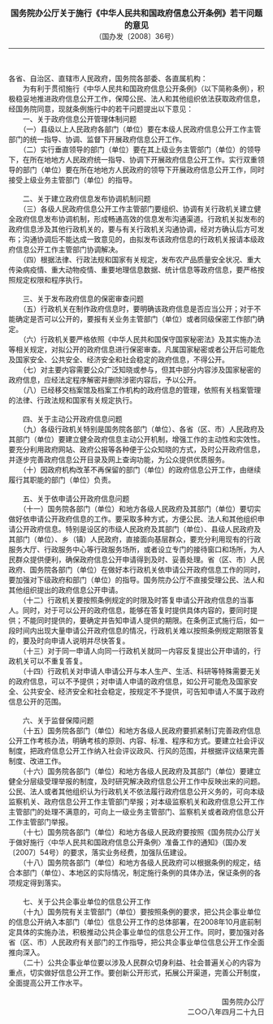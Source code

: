 <div id="div_content"><font color="#760026"></font> <p align="center"><b><font style="font-size:16px;" class="MTitle">国务院办公厅关于施行《中华人民共和国政府信息公开条例》若干问题的意见<br></font></b><font style="font-size:14px;">
（国办发〔2008〕36号）</font></p><hr color="red"><br>
<br>
各省、自治区、直辖市人民政府，国务院各部委、各直属机构：<br>
　　为有利于贯彻施行《中华人民共和国政府信息公开条例》（以下简称条例），积极稳妥地推进政府信息公开工作，保障公民、法人和其他组织依法获取政府信息，经国务院同意，现就条例施行中的若干问题提出以下意见：<br>
<font class="TiaoNoA">　　一、</font>关于政府信息公开管理体制问题<br>
　　（一）县级以上人民政府各部门（单位）要在本级人民政府信息公开工作主管部门的统一指导、协调、监督下开展政府信息公开工作。<br>
　　（二）实行垂直领导的部门（单位）要在其上级业务主管部门（单位）的领导下，在所在地地方人民政府统一指导、协调下开展政府信息公开工作。实行双重领导的部门（单位）要在所在地地方人民政府的领导下开展政府信息公开工作，同时接受上级业务主管部门（单位）的指导。<br>
<br><font class="TiaoNoA">　　二、</font>关于建立政府信息发布协调机制问题<br>
　　（三）各级人民政府信息公开工作主管部门要组织、协调有关行政机关建立健全政府信息发布协调机制，形成畅通高效的信息发布沟通渠道。行政机关拟发布的政府信息涉及其他行政机关的，要与有关行政机关沟通协调，经对方确认后方可发布；沟通协调后不能达成一致意见的，由拟发布该政府信息的行政机关报请本级政府信息公开工作主管部门协调解决。<br>
　　（四）根据法律、行政法规和国家有关规定，发布农产品质量安全状况、重大传染病疫情、重大动物疫情、重要地理信息数据、统计信息等政府信息，要严格按照规定权限和程序执行。<br>
<br><font class="TiaoNoA">　　三、</font>关于发布政府信息的保密审查问题<br>
　　（五）行政机关在制作政府信息时，要明确该政府信息是否应当公开；对于不能确定是否可以公开的，要报有关业务主管部门（单位）或者同级保密工作部门确定。<br>
　　（六）行政机关要严格依照《中华人民共和国保守国家秘密法》及其实施办法等相关规定，对拟公开的政府信息进行保密审查。凡属国家秘密或者公开后可能危及国家安全、公共安全、经济安全和社会稳定的政府信息，不得公开。<br>
　　（七）对主要内容需要公众广泛知晓或参与，但其中部分内容涉及国家秘密的政府信息，应经法定程序解密并删除涉密内容后，予以公开。<br>
　　（八）已经移交档案馆及档案工作机构的政府信息的管理，依照有关档案管理的法律、行政法规和国家有关规定执行。<br>
<br><font class="TiaoNoA">　　四、</font>关于主动公开政府信息问题<br>
　　（九）各级行政机关特别是国务院各部门（单位）、各省（区、市）人民政府及其部门（单位）要建立健全政府信息主动公开机制，增强工作的主动性和实效性。要充分利用政府网站、政府公报等各种便于公众知晓的方式，及时公开政府信息，并逐步完善政府信息公开目录及网上查询功能，为公众提供优质服务。<br>
　　（十）因政府机构改革不再保留的部门（单位）的政府信息公开工作，由继续履行其职能的部门（单位）负责。<br>
<br><font class="TiaoNoA">　　五、</font>关于依申请公开政府信息问题<br>
　　（十一）国务院各部门（单位）和地方各级人民政府及其部门（单位）要切实做好依申请公开政府信息的工作。要采取多种方式，方便公民、法人和其他组织申请公开政府信息。特别是设区的市级人民政府及其部门（单位）、县级人民政府及其部门（单位）、乡（镇）人民政府，直接面向基层群众，要充分利用现有的行政服务大厅、行政服务中心等行政服务场所，或者设立专门的接待窗口和场所，为人民群众提供便利，确保政府信息公开申请得到及时、妥善处理。省（区、市）人民政府、国务院各部门（单位）在做好本行政机关依申请公开政府信息工作的同时，要加强对下级政府和部门（单位）的指导。国务院办公厅不直接受理公民、法人和其他组织提出的政府信息公开申请。<br>
　　（十二）行政机关要按照条例规定的时限及时答复申请公开政府信息的当事人。同时，对于可以公开的政府信息，能够在答复时提供具体内容的，要同时提供；不能同时提供的，要确定并告知申请人提供的期限。在条例正式施行后，如一段时间内出现大量申请公开政府信息的情况，行政机关难以按照条例规定期限答复的，要及时向申请人说明并尽快答复。<br>
　　（十三）对于同一申请人向同一行政机关就同一内容反复提出公开申请的，行政机关可以不重复答复。<br>
　　（十四）行政机关对申请人申请公开与本人生产、生活、科研等特殊需要无关的政府信息，可以不予提供；对申请人申请的政府信息，如公开可能危及国家安全、公共安全、经济安全和社会稳定，按规定不予提供，可告知申请人不属于政府信息公开的范围。<br>
<br><font class="TiaoNoA">　　六、</font>关于监督保障问题<br>
　　（十五）国务院各部门（单位）和地方各级人民政府要抓紧制订完善政府信息公开工作考核办法，明确考核的原则、内容、标准、程序和方式。要建立社会评议制度，把政府信息公开工作纳入社会评议政风、行风的范围，并根据评议结果完善制度、改进工作。<br>
　　（十六）国务院各部门（单位）和地方各级人民政府及其部门（单位）要建立健全分层级受理举报的制度，及时研究解决政府信息公开工作中反映出来的问题。公民、法人或者其他组织认为行政机关不依法履行政府信息公开义务的，可向本级监察机关、政府信息公开工作主管部门举报；对本级监察机关和政府信息公开工作主管部门的处理不满意的，可向上一级业务主管部门、监察机关或者政府信息公开工作主管部门举报。<br>
　　（十七）国务院各部门（单位）和地方各级人民政府要按照《国务院办公厅关于做好施行〈中华人民共和国政府信息公开条例〉准备工作的通知》（国办发〔2007〕54号）的要求，落实业务经费，加强队伍建设。<br>
　　（十八）国务院各部门（单位）和地方各级人民政府可以根据条例的规定，结合本部门（单位）、本地区的实际情况，制定施行条例的具体办法，保证条例的各项规定得到落实。<br>
<br><font class="TiaoNoA">　　七、</font>关于公共企事业单位的信息公开工作<br>
　　（十九）国务院有关主管部门（单位）要按照条例的要求，把公共企事业单位的信息公开纳入本部门（单位）信息公开工作的总体部署，在2008年10月底前制定具体的实施办法，积极推动公共企事业单位的信息公开工作。同时，要加强对各省（区、市）人民政府有关部门的工作指导，把公共企事业单位信息公开工作全面推向深入。<br>
　　（二十）公共企事业单位要以涉及人民群众切身利益、社会普遍关心的内容为重点，切实做好信息公开工作。要创新公开形式，拓展公开渠道，完善公开制度，全面提高公开工作水平。<br>
<br>
<div align="right">国务院办公厅<br>
二○○八年四月二十九日<br>
</div><br>
<br><br>
</div>
